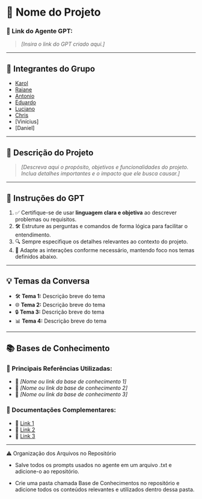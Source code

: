 # **🚀 Nome do Projeto**

### **🔗 Link do Agente GPT:**  
> _[Insira o link do GPT criado aqui.]_

---

## **👥 Integrantes do Grupo**  
- [Karol](https://github.com/Karol-barbosa/)
- [Raiane](https://github.com/raianeab)
- [Antonio](https://github.com/antoniodicillo)
- [Eduardo](https://github.com/duardoozz)
- [Luciano](https://github.com/lucvitale)
- [Chris](https://github.com/ChristianCLawr2nc2)
- [Vinícius]
- [Daniel]

---

## **📄 Descrição do Projeto**  
> _[Descreva aqui o propósito, objetivos e funcionalidades do projeto. Inclua detalhes importantes e o impacto que ele busca causar.]_

---

## **🤖 Instruções do GPT**  
1. ✅ Certifique-se de usar **linguagem clara e objetiva** ao descrever problemas ou requisitos.  
2. 🛠️ Estruture as perguntas e comandos de forma lógica para facilitar o entendimento.  
3. 🔍 Sempre especifique os detalhes relevantes ao contexto do projeto.  
4. 🎯 Adapte as interações conforme necessário, mantendo foco nos temas definidos abaixo.  

---

## **💡 Temas da Conversa**  
- 🛠️ **Tema 1:** Descrição breve do tema  
- 🌐 **Tema 2:** Descrição breve do tema  
- 🔒 **Tema 3:** Descrição breve do tema  
- 📊 **Tema 4:** Descrição breve do tema  

---

## **📚 Bases de Conhecimento**  
### **📘 Principais Referências Utilizadas:**  
- 📗 _[Nome ou link da base de conhecimento 1]_  
- 📙 _[Nome ou link da base de conhecimento 2]_  
- 📕 _[Nome ou link da base de conhecimento 3]_  

### **📖 Documentações Complementares:**  
- 🔗 [Link 1](#)  
- 🔗 [Link 2](#)  
- 🔗 [Link 3](#)  

---

⚠️ Organização dos Arquivos no Repositório

- Salve todos os prompts usados no agente em um arquivo .txt e adicione-o ao repositório.

- Crie uma pasta chamada Base de Conhecimentos no repositório e adicione todos os conteúdos relevantes e utilizados dentro dessa pasta. 


